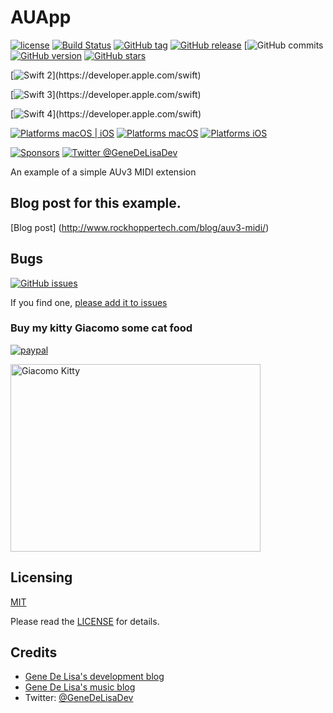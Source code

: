 # AUApp

[![license](https://img.shields.io/github/license/mashape/apistatus.svg)](https://en.wikipedia.org/wiki/MIT_License)
[![Build Status](https://travis-ci.org/genedelisa/AUApp.svg)](https://travis-ci.org/genedelisa/AUApp)
[![GitHub tag](https://img.shields.io/github/tag/genedelisa/AUApp.svg)](https://github.com/genedelisa/AUApp/)
[![GitHub release](https://img.shields.io/github/release/genedelisa/AUApp.svg)](https://github.com/genedelisa/AUApp/)
[![GitHub commits](https://img.shields.io/github/commits-since/genedelisa/AUApp/1.0.0.svg)
[![GitHub version](https://badge.fury.io/gh/genedelisa%2FAUApp)](https://github.com/genedelisa/AUApp)
[![GitHub stars](https://img.shields.io/github/stars/genedelisa/AUApp.svg?style=social&label=Star&maxAge=2592000)](https://GitHub.com/genedelisa/AUApp/stargazers/)

[![Swift 2](https://img.shields.io/badge/swift2-compatible-4BC51D.svg?style=flat")](https://developer.apple.com/swift)

[![Swift 3](https://img.shields.io/badge/swift3-compatible-4BC51D.svg?style=flat")](https://developer.apple.com/swift)

[![Swift 4](https://img.shields.io/badge/swift4-compatible-4BC51D.svg?style=flat")](https://developer.apple.com/swift)

[![Platforms macOS | iOS](https://img.shields.io/badge/Platforms-OS%20X%20%7C%20iOS-lightgray.svg?style=flat)](https://swift.org/)
[![Platforms macOS](https://img.shields.io/badge/Platforms-OS%20X-lightgray.svg?style=flat)](https://swift.org/)
[![Platforms iOS](https://img.shields.io/badge/Platforms-iOS-lightgray.svg?style=flat)](https://swift.org/)

[![Sponsors](https://img.shields.io/badge/Sponsors-Rockhopper%20Technologies-orange.svg?style=flat)](http://www.rockhoppertech.com/)
[![Twitter @GeneDeLisaDev](https://img.shields.io/twitter/follow/GeneDeLisaDev.svg?style=social)](https://twitter.com/GeneDeLisaDev)



An example of a simple AUv3 MIDI extension


## Blog post for this example.

[Blog post] (http://www.rockhoppertech.com/blog/auv3-midi/)


## Bugs


[![GitHub issues](https://img.shields.io/github/issues/genedelisa/AUApp.svg)](https://github.com/genedelisa/AUApp/issues)

If you find one, [please add it to issues](https://github.com/genedelisa/AUApp/issues)



### Buy my kitty Giacomo some cat food

[![paypal](https://www.paypalobjects.com/en_US/i/btn/btn_donate_SM.gif)](https://www.paypal.com/cgi-bin/webscr?cmd=_donations&business=F5KE9Z29MH8YQ&bnP-DonationsBF:btn_donate_SM.gif:NonHosted)

<img src="http://www.rockhoppertech.com/blog/wp-content/uploads/2016/07/momocoding-1024.png" alt="Giacomo Kitty" width="400" height="300">


## Licensing

[MIT](https://en.wikipedia.org/wiki/MIT_License)

Please read the [LICENSE](LICENSE) for details.

## Credits

*	[Gene De Lisa's development blog](http://rockhoppertech.com/blog/)
*	[Gene De Lisa's music blog](http://genedelisa.com/)
*   Twitter: [@GeneDeLisaDev](http://twitter.com/genedelisadev)
